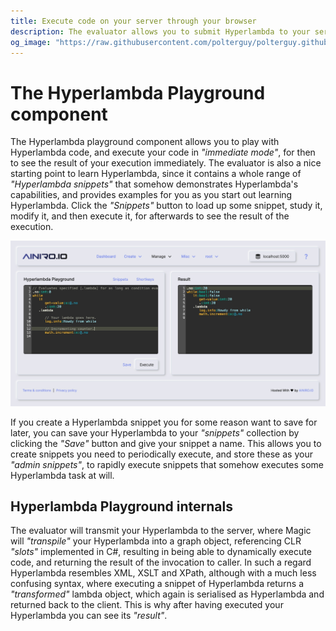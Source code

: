 ```yaml
---
title: Execute code on your server through your browser
description: The evaluator allows you to submit Hyperlambda to your server and have your code executed in 'immediate' mode. This is useful for administrating your Magic server, and/or learning Hyperlambda.
og_image: "https://raw.githubusercontent.com/polterguy/polterguy.github.io/master/images/og-send-email.jpg"
---
```


# The Hyperlambda Playground component

The Hyperlambda playground component allows you to play with Hyperlambda code, and execute your code in _"immediate mode"_,
for then to see the result of your execution immediately. The evaluator is also a nice starting
point to learn Hyperlambda, since it contains a whole range of _"Hyperlambda snippets"_ that
somehow demonstrates Hyperlambda's capabilities, and provides examples for you as you start out
learning Hyperlambda. Click the _"Snippets"_ button to load up some snippet, study it, modify it,
and then execute it, for afterwards to see the result of the execution.

![Evaluator component](https://raw.githubusercontent.com/polterguy/polterguy.github.io/master/images/eval-component.jpg)

If you create a Hyperlambda snippet you for some reason want to save for later, you can save your
Hyperlambda to your _"snippets"_ collection by clicking the _"Save"_ button and give your
snippet a name. This allows you to create snippets you need to periodically execute,
and store these as your _"admin snippets"_, to rapidly execute snippets that somehow executes
some Hyperlambda task at will.

## Hyperlambda Playground internals

The evaluator will transmit your Hyperlambda to the server, where Magic will _"transpile"_ your Hyperlambda
into a graph object, referencing CLR _"slots"_ implemented in C#, resulting in being able to dynamically
execute code, and returning the result of the invocation to caller. In such a regard Hyperlambda resembles
XML, XSLT and XPath, although with a much less confusing syntax, where executing a snippet of Hyperlambda
returns a _"transformed"_ lambda object, which again is serialised as Hyperlambda and returned back to the
client. This is why after having executed your Hyperlambda you can see its _"result"_.
